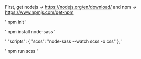 First, 
get nodejs -> https://nodejs.org/en/download/
and npm -> https://www.npmjs.com/get-npm

'
npm init
'

'
npm install node-sass
'

'
"scripts": {
    "scss": "node-sass --watch scss -o css"
  },
'

'
npm run scss
'